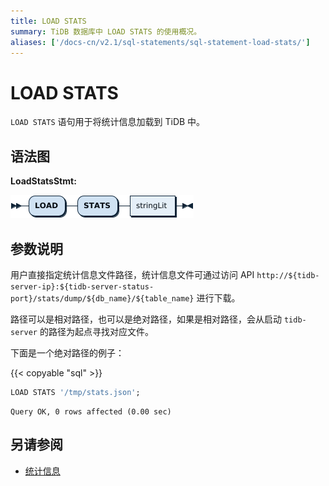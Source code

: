 ```yaml
---
title: LOAD STATS
summary: TiDB 数据库中 LOAD STATS 的使用概况。
aliases: ['/docs-cn/v2.1/sql-statements/sql-statement-load-stats/']
---
```


# LOAD STATS

`LOAD STATS` 语句用于将统计信息加载到 TiDB 中。

## 语法图

**LoadStatsStmt:**

![LoadStatsStmt](/media/sqlgram/LoadStatsStmt.png)

## 参数说明

用户直接指定统计信息文件路径，统计信息文件可通过访问 API `http://${tidb-server-ip}:${tidb-server-status-port}/stats/dump/${db_name}/${table_name}` 进行下载。

路径可以是相对路径，也可以是绝对路径，如果是相对路径，会从启动 `tidb-server` 的路径为起点寻找对应文件。

下面是一个绝对路径的例子：

{{< copyable "sql" >}}

```sql
LOAD STATS '/tmp/stats.json';
```

```
Query OK, 0 rows affected (0.00 sec)
```

## 另请参阅

* [统计信息](/statistics.md)
